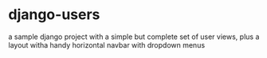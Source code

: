 django-users
============

a sample django project with a simple but complete set of user views, plus a layout witha handy horizontal navbar with dropdown menus
